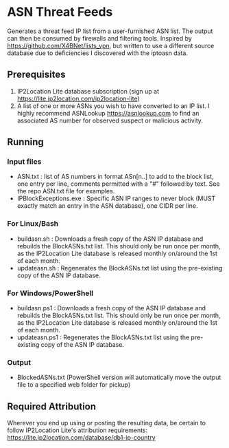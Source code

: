 # ASN Threat Feeds
Generates a threat feed IP list from a user-furnished ASN list.  The output can then be consumed by firewalls and filtering tools.  Inspired by https://github.com/X4BNet/lists_vpn, but written to use a different source database due to deficiencies I discovered with the iptoasn data.

## Prerequisites
1. IP2Location Lite database subscription (sign up at https://lite.ip2location.com/ip2location-lite)
2. A list of one or more ASNs you wish to have converted to an IP list.  I highly recommend ASNLookup https://asnlookup.com to find an associated AS number for observed suspect or malicious activity.

## Running
### Input files
   - ASN.txt : list of AS numbers in format ASn[n..] to add to the block list, one entry per line, comments permitted with a "#" followed by text.  See the repo ASN.txt file for examples.  
   - IPBlockExceptions.exe : Specific ASN IP ranges to never block (MUST exactly match an entry in the ASN database), one CIDR per line.  

### For Linux/Bash
   - buildasn.sh : Downloads a fresh copy of the ASN IP database and rebuilds the BlockASNs.txt list. This should only be run once per month, as the IP2Location Lite database is released monthly on/around the 1st of each month.  
   - updateasn.sh : Regenerates the BlockASNs.txt list using the pre-existing copy of the ASN IP database.  

### For Windows/PowerShell
   - buildasn.ps1 : Downloads a fresh copy of the ASN IP database and rebuilds the BlockASNs.txt list. This should only be run once per month, as the IP2Location Lite database is released monthly on/around the 1st of each month.  
   - updateasn.ps1 : Regenerates the BlockASNs.txt list using the pre-existing copy of the ASN IP database.  

### Output
   - BlockedASNs.txt (PowerShell version will automatically move the output file to a specified web folder for pickup)

## Required Attribution
   Wherever you end up using or posting the resulting data, be certain to follow IP2Location Lite's attribution requirements:  https://lite.ip2location.com/database/db1-ip-country
